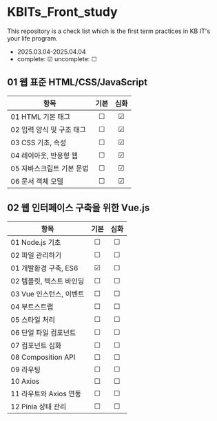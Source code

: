 # KBITs_Front_study
This repository is a check list which is the first term practices in KB IT's your life program.
- 2025.03.04-2025.04.04
- complete: ☑ uncomplete: ☐

## 01 웹 표준 HTML/CSS/JavaScript

| 항목 | 기본 | 심화 | 
|------|:----:|:----:|
| 01 HTML 기본 태그 | ☐ | ☑ | 
| 02 입력 양식 및 구조 태그 | ☐ | ☑ |  
| 03 CSS 기초, 속성 | ☐ | ☑ |  
| 04 레이아웃, 반응형 웹 | ☐ | ☑ |  
| 05 자바스크립트 기본 문법 | ☐ | ☑ |  
| 06 문서 객체 모델 | ☐ | ☑ | 


## 02 웹 인터페이스 구축을 위한 Vue.js

| 항목 | 기본 | 심화 | 
|------|:----:|:----:|
| 01 Node.js 기초 | ☐ | ☐ |  
| 02 파일 관리하기 | ☐ | ☐ |  
| 01 개발환경 구축, ES6 | ☑ | ☐ | 
| 02 템플릿, 텍스트 바인딩 | ☐ | ☐ | 
| 03 Vue 인스턴스, 이벤트 | ☐ | ☐ | 
| 04 부트스트랩 | ☐ | ☐ | 
| 05 스타일 처리 | ☐ | ☐ | 
| 06 단일 파일 컴포넌트 | ☐ | ☐ | 
| 07 컴포넌트 심화 | ☐ | ☐ |  
| 08 Composition API | ☐ | ☐ |  
| 09 라우팅 | ☐ | ☐ |  
| 10 Axios | ☐ | ☐ |  
| 11 라우트와 Axios 연동 | ☐ | ☐ |  
| 12 Pinia 상태 관리 | ☐ | ☐ |  

